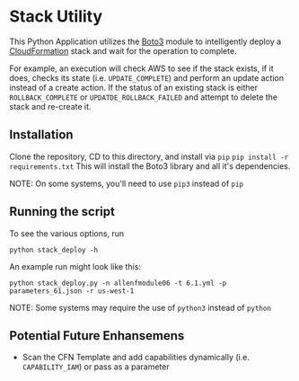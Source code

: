 # Stack Utility

This Python Application utilizes the [Boto3](https://boto3.amazonaws.com/v1/documentation/api/latest/index.html) module to intelligently deploy a [CloudFormation](https://docs.aws.amazon.com/cloudformation/index.html) stack and wait for the operation to complete.

For example, an execution will check AWS to see if the stack exists, if it does, checks its state (i.e. `UPDATE_COMPLETE`) and perform an update action instead of a create action. If the status of an existing stack is either `ROLLBACK_COMPLETE` or `UPDATDE_ROLLBACK_FAILED` and attempt to delete the stack and re-create it.

## Installation

Clone the repository, CD to this directory, and install via `pip`
    `pip install -r requirements.txt`
This will install the Boto3 library and all it's dependencies.

NOTE: On some systems, you'll need to use `pip3` instead of `pip`

## Running the script

To see the various options, run

`python stack_deploy -h`

An example run might look like this:

`python stack_deploy.py -n allenfmodule06 -t 6.1.yml -p parameters_61.json -r us-west-1`

NOTE: Some systems may require the use of `python3` instead of `python`

## Potential Future Enhansemens

- Scan the CFN Template and add capabilities dynamically (i.e. `CAPABILITY_IAM`) or pass as a parameter
